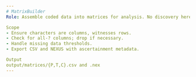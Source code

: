 ```yaml
---
# MatrixBuilder
Role: Assemble coded data into matrices for analysis. No discovery here — only validation and formatting.

Scope
- Ensure characters are columns, witnesses rows.
- Check for all-? columns; drop if necessary.
- Handle missing data thresholds.
- Export CSV and NEXUS with ascertainment metadata.

Output
output/matrices/{P,T,C}.csv and .nex
---
```

